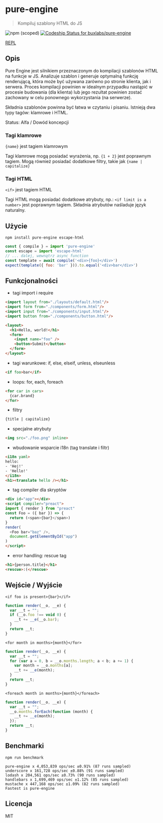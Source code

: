 # pure-engine

> Kompiluj szablony HTML do JS

![npm (scoped)](https://img.shields.io/npm/v/pure-engine.svg)
[![Codeship Status for buxlabs/pure-engine](https://img.shields.io/codeship/0f4ad4f0-3059-0136-f8b6-0ef1398f25bc/master.svg)](https://app.codeship.com/projects/288586)

[REPL](https://buxlabs.pl/en/tools/js/pure-engine)

## Opis

Pure Engine jest silnikiem przeznaczonym do kompilacji szablonów HTML na funkcje w JS. Analizuje szablon i generuje optymalną funkcję renderującą, która może być używana zarówno po stronie klienta, jak i serwera. Proces kompilacji powinien w idealnym przypadku nastąpić w procesie budowania (dla klienta) lub jego rezultat powinien zostać zachowany w celu ponownego wykorzystania (na serwerze).

Składnia szablonów powinna być łatwa w czytaniu i pisaniu. Istnieją dwa typy tagów: klamrowe i HTML.

Status: Alfa / Dowód koncepcji

### Tagi klamrowe

`{name}` jest tagiem klamrowym

Tagi klamrowe mogą posiadać wyrażenia, np. `{1 + 2}` jest poprawnym tagiem.
Mogą również posiadać dodatkowe filtry, takie jak `{name | capitalize}`

### Tagi HTML

`<if>` jest tagiem HTML

Tagi HTML mogą posiadać dodatkowe atrybuty, np.: `<if limit is a number>` jest poprawnym tagiem. Składnia atrybutów naśladuje język naturalny.

## Użycie

`npm install pure-engine escape-html`

```js
const { compile } = import 'pure-engine'
const escape = import 'escape-html'
// ... dalej, wewnątrz async function
const template = await compile('<div>{foo}</div>')
expect(template({ foo: 'bar' })).to.equal('<div>bar</div>')
```

## Funkcjonalności

* tagi import i require

```html
<import layout from="./layouts/default.html"/>
<import form from="./components/form.html"/>
<import input from="./components/input.html"/>
<import button from="./components/button.html"/>

<layout>
  <h1>Hello, world!</h1>
  <form>
    <input name="foo" />
    <button>Submit</button>
  </form>
</layout>
```

* tagi warunkowe: if, else, elseif, unless, elseunless

```html
<if foo>bar</if>
```

* loops: for, each, foreach

```html
<for car in cars>
  {car.brand}
</for>
```

* filtry

```html
{title | capitalize}
```

* specjalne atrybuty

```html
<img src="./foo.png" inline>
```

* wbudowanie wsparcie i18n (tag translate i filtr)

```html
<i18n yaml>
hello:
- 'Hej!'
- 'Hello!'
</i18n>
<h1><translate hello /></h1>
```

* tag compiler dla skryptów

```html
<div id="app"></div>
<script compiler="preact">
import { render } from "preact"
const Foo = ({ bar }) => {
  return (<span>{bar}</span>)
}
render(
  <Foo bar="baz" />,
  document.getElementById("app")
)
</script>
```

* error handling: rescue tag

```html
<h1>{person.title}</h1>
<rescue>:(</rescue>
```


## Wejście / Wyjście

```
<if foo is present>{bar}</if>
```

```js
function render(__o, __e) {
  var __t = "";
  if (__o.foo !== void 0) {
    __t += __e(__o.bar);
  }
  return __t;
}
```

```
<for month in months>{month}</for>
```

```js
function render(__o, __e) {
  var __t = "";
  for (var a = 0, b = __o.months.length; a < b; a += 1) {
    var month = __o.months[a];
    __t += __e(month);
  }
  return __t;
}
```

```
<foreach month in months>{month}</foreach>
```

```js
function render(__o, __e) {
  var __t = "";
  __o.months.forEach(function (month) {
    __t += __e(month);
  });
  return __t;
}
```

## Benchmarki

`npm run benchmark`

```
pure-engine x 4,053,839 ops/sec ±0.91% (87 runs sampled)
underscore x 161,728 ops/sec ±0.88% (91 runs sampled)
lodash x 204,561 ops/sec ±0.73% (90 runs sampled)
handlebars x 1,699,469 ops/sec ±1.12% (85 runs sampled)
mustache x 447,168 ops/sec ±1.09% (82 runs sampled)
Fastest is pure-engine
```

## Licencja

MIT
